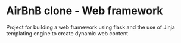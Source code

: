 # AirBnB clone - Web framework

Project for building a web framework using flask and the use of Jinja templating engine to create dynamic web content
